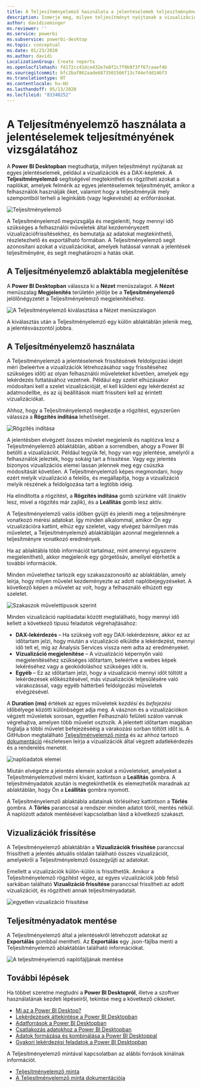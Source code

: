 ```yaml
---
title: A Teljesítményelemző használata a jelentéselemek teljesítményének vizsgálatához a Power BI Desktopban
description: Ismerje meg, milyen teljesítményt nyújtanak a vizualizációk és a jelentéselemek az erőforrás-használat és a válaszkészség szempontjából
author: davidiseminger
ms.reviewer: ''
ms.service: powerbi
ms.subservice: powerbi-desktop
ms.topic: conceptual
ms.date: 01/23/2020
ms.author: davidi
LocalizationGroup: Create reports
ms.openlocfilehash: fd172cc41dce432e7e8f2c7f9b9f3ff67caaef4b
ms.sourcegitcommit: bfc2baf862aade6873501566f13c744efdd146f3
ms.translationtype: HT
ms.contentlocale: hu-HU
ms.lasthandoff: 05/13/2020
ms.locfileid: "83348252"
---
```

# <a name="use-performance-analyzer-to-examine-report-element-performance"></a>A Teljesítményelemző használata a jelentéselemek teljesítményének vizsgálatához

A **Power BI Desktopban** megtudhatja, milyen teljesítményt nyújtanak az egyes jelentéselemek, például a vizualizációk és a DAX-képletek. A **Teljesítményelemző** segítségével megtekintheti és rögzítheti azokat a naplókat, amelyek felmérik az egyes jelentéselemek teljesítményét, amikor a felhasználók használják őket, valamint hogy a teljesítményük mely szempontból terheli a leginkább (vagy legkevésbé) az erőforrásokat.

![Teljesítményelemző](media/desktop-performance-analyzer/performance-analyzer-01.png)

A Teljesítményelemző megvizsgálja és megjeleníti, hogy mennyi idő szükséges a felhasználói műveletek által kezdeményezett vizualizációfrissítésekhez, és bemutatja az adatokat megtekinthető, részletezhető és exportálható formában. A Teljesítményelemző segít azonosítani azokat a vizualizációkat, amelyek hatással vannak a jelentések teljesítményére, és segít meghatározni a hatás okát.

## <a name="displaying-the-performance-analyzer-pane"></a>A Teljesítményelemző ablaktábla megjelenítése

A **Power BI Desktopban** válassza ki a **Nézet** menüszalagot. A **Nézet** menüszalag **Megjelenítés** területén jelölje be a **Teljesítményelemző** jelölőnégyzetét a Teljesítményelemző megjelenítéséhez.

![A Teljesítményelemző kiválasztása a Nézet menüszalagon](media/desktop-performance-analyzer/performance-analyzer-02.png)

A kiválasztás után a Teljesítményelemző egy külön ablaktáblán jelenik meg, a jelentésvászontól jobbra.

## <a name="using-performance-analyzer"></a>A Teljesítményelemző használata

A Teljesítményelemző a jelentéselemek frissítésének feldolgozási idejét méri (beleértve a vizualizációk létrehozásához vagy frissítéséhez szükséges időt) az olyan felhasználói műveleteket követően, amelyek egy lekérdezés futtatásához vezetnek. Például egy szelet elhúzásakor módosítani kell a szelet vizualizációját, el kell küldeni egy lekérdezést az adatmodellbe, és az új beállítások miatt frissíteni kell az érintett vizualizációkat. 

Ahhoz, hogy a Teljesítményelemző megkezdje a rögzítést, egyszerűen válassza a **Rögzítés indítása** lehetőséget.

![Rögzítés indítása](media/desktop-performance-analyzer/performance-analyzer-03.png)

A jelentésben elvégzett összes művelet megjelenik és naplózva lesz a Teljesítményelemző ablaktáblán, abban a sorrendben, ahogy a Power BI betölti a vizualizációt. Például tegyük fel, hogy van egy jelentése, amelyről a felhasználók jelezték, hogy sokáig tart a frissítése. Vagy egy jelentés bizonyos vizualizációs elemei lassan jelennek meg egy csúszka módosítását követően. A Teljesítményelemző képes megmondani, hogy ezért melyik vizualizáció a felelős, és megállapítja, hogy a vizualizáció melyik részének a feldolgozása tart a legtöbb ideig. 

Ha elindította a rögzítést, a **Rögzítés indítása** gomb szürkére vált (inaktív lesz, mivel a rögzítés már zajlik), és a **Leállítás** gomb lesz aktív. 

A Teljesítményelemző valós időben gyűjti és jeleníti meg a teljesítményre vonatkozó mérési adatokat. Így minden alkalommal, amikor Ön egy vizualizációra kattint, elhúz egy szeletet, vagy elvégez bármilyen más műveletet, a Teljesítményelemző ablaktábláján azonnal megjelennek a teljesítményre vonatkozó eredmények.

Ha az ablaktábla több információt tartalmaz, mint amennyi egyszerre megjeleníthető, akkor megjelenik egy görgetősáv, amellyel elérhetők a további információk.

Minden művelethez tartozik egy szakaszazonosító az ablaktáblán, amely leírja, hogy milyen művelet kezdeményezte az adott naplóbejegyzéseket. A következő képen a művelet az volt, hogy a felhasználó elhúzott egy szeletet.

![Szakaszok művelettípusok szerint](media/desktop-performance-analyzer/performance-analyzer-04.png)

Minden vizualizáció naplóadatai között megtalálható, hogy mennyi idő kellett a következő típusú feladatok végrehajtásához:

* **DAX-lekérdezés** – Ha szükség volt egy DAX-lekérdezésre, akkor ez az időtartam jelzi, hogy miután a vizualizáció elküldte a lekérdezést, mennyi idő telt el, míg az Analysis Services vissza nem adta az eredményeket.
* **Vizualizáció megjelenítése** – A vizualizáció képernyőn való megjelenítéséhez szükséges időtartam, beleértve a webes képek lekéréséhez vagy a geokódoláshoz szükséges időt is. 
* **Egyéb** – Ez az időtartam jelzi, hogy a vizualizáció mennyi időt töltött a lekérdezések előkészítésével, más vizualizációk teljesülésére való várakozással, vagy egyéb háttérbeli feldolgozási műveletek elvégzésével.

A **Duration (ms)** értékek az egyes műveletek *kezdési* és *befejezési* időbélyege közötti különbséget adja meg. A vásznon és a vizualizációkon végzett műveletek sorosan, egyetlen Felhasználó felületi szálon vannak végrehajtva, amelyen több művelet osztozik. A jelentett időtartam magában foglalja a többi művelet befejezésééig a várakozási sorban töltött időt is. A GitHubon megtalálható [Teljesítményelemző minta](https://github.com/microsoft/powerbi-desktop-samples/tree/master/Performance%20Analyzer) és az ahhoz tartozó [dokumentáció](https://github.com/microsoft/powerbi-desktop-samples/blob/master/Performance%20Analyzer/Power%20BI%20Performance%20Analyzer%20Export%20File%20Format.docx) részletesen leírja a vizualizációk által végzett adatlekérdezés és a renderelés menetét.


![naplóadatok elemei](media/desktop-performance-analyzer/performance-analyzer-06.png)

Miután elvégezte a jelentés elemein azokat a műveleteket, amelyeket a Teljesítményelemzővel mérni kívánt, kattintson a **Leállítás** gombra. A teljesítményadatok azután is megtekinthetők és elemezhetők maradnak az ablaktáblán, hogy Ön a **Leállítás** gombra nyomott.

A Teljesítményelemző ablaktábla adatainak törléséhez kattintson a **Törlés** gombra. A **Törlés** paranccsal a rendszer minden adatot töröl, mentés nélkül. A naplózott adatok mentésével kapcsolatban lásd a következő szakaszt. 

## <a name="refreshing-visuals"></a>Vizualizációk frissítése

A Teljesítményelemző ablaktáblán a **Vizualizációk frissítése** paranccsal frissítheti a jelentés aktuális oldalán található összes vizualizációt, amelyekről a Teljesítményelemző összegyűjti az adatokat.

Emellett a vizualizációk külön-külön is frissíthetők. Amikor a Teljesítményelemző rögzítést végez, az egyes vizualizációk jobb felső sarkában található **Vizualizáció frissítése** paranccsal frissítheti az adott vizualizációt, és rögzítheti annak teljesítményadatait.

![egyetlen vizualizáció frissítése](media/desktop-performance-analyzer/performance-analyzer-07.png)

## <a name="saving-performance-information"></a>Teljesítményadatok mentése

A Teljesítményelemző által a jelentésekről létrehozott adatokat az **Exportálás** gombbal mentheti. Az **Exportálás** egy .json-fájlba menti a Teljesítményelemző ablaktáblán található információkat. 

![A teljesítményelemző naplófájljának mentése](media/desktop-performance-analyzer/performance-analyzer-05.png)


## <a name="next-steps"></a>További lépések
Ha többet szeretne megtudni a **Power BI Desktopról**, illetve a szoftver használatának kezdeti lépéseiről, tekintse meg a következő cikkeket.

* [Mi az a Power BI Desktop?](../fundamentals/desktop-what-is-desktop.md)
* [Lekérdezések áttekintése a Power BI Desktopban](../transform-model/desktop-query-overview.md)
* [Adatforrások a Power BI Desktopban](../connect-data/desktop-data-sources.md)
* [Csatlakozás adatokhoz a Power BI Desktopban](../connect-data/desktop-connect-to-data.md)
* [Adatok formázása és kombinálása a Power BI Desktoppal](../connect-data/desktop-shape-and-combine-data.md)
* [Gyakori lekérdezési feladatok a Power BI Desktopban](../transform-model/desktop-common-query-tasks.md)   

A Teljesítményelemző mintával kapcsolatban az alábbi források kínálnak információt.

* [Teljesítményelemző minta](https://github.com/microsoft/powerbi-desktop-samples/tree/master/Performance%20Analyzer)
* [A Teljesítményelemző minta dokumentációja](https://github.com/microsoft/powerbi-desktop-samples/blob/master/Performance%20Analyzer/Power%20BI%20Performance%20Analyzer%20Export%20File%20Format.docx)
